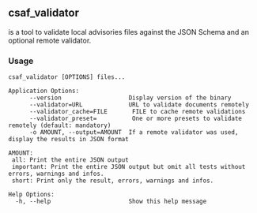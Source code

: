 ## csaf_validator

is a tool to validate local advisories files against the JSON Schema and an optional remote validator.

### Usage

```
csaf_validator [OPTIONS] files...

Application Options:
      --version                   Display version of the binary
      --validator=URL             URL to validate documents remotely
      --validator_cache=FILE       FILE to cache remote validations
      --validator_preset=          One or more presets to validate remotely (default: mandatory)
      -o AMOUNT, --output=AMOUNT  If a remote validator was used, display the results in JSON format

AMOUNT:
 all: Print the entire JSON output
 important: Print the entire JSON output but omit all tests without errors, warnings and infos.
 short: Print only the result, errors, warnings and infos.

Help Options:
  -h, --help                      Show this help message
```
